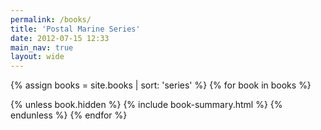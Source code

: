 ```yaml
---
permalink: /books/
title: 'Postal Marine Series'
date: 2012-07-15 12:33
main_nav: true
layout: wide
---
```


<div class='row'>
  <div class='col-lg-10 offset-lg-1'>
{% assign books = site.books | sort: 'series' %}
{% for book in books %}

{% unless book.hidden %}
{% include book-summary.html %}
{% endunless %}
{% endfor %}
</div></div>